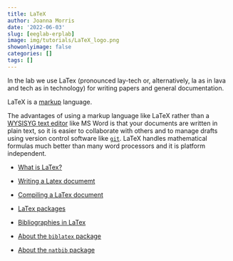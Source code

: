 ```yaml
---
title: LaTeX
author: Joanna Morris
date: '2022-06-03'
slug: [eeglab-erplab]
image: img/tutorials/LaTeX_logo.png
showonlyimage: false
categories: []
tags: []
---
```


In the lab we use LaTex (pronounced lay-tech or, alternatively, la as in lava and tech as in technology) for writing papers and general documentation. 

<!--more-->

LaTeX is a [markup](https://en.wikipedia.org/wiki/Markup_language) language.  

The advantages of using a markup language like LaTeX rather than a [WYSISYG text editor](https://en.wikipedia.org/wiki/WYSIWYG) like MS Word is that your documents are written in plain text, so it is easier to collaborate with others and to manage drafts using version control software like [`git`](https://www.morrislabpc.org/tutorials/git-tutorial/). LaTeX handles mathematical formulas much better than many word processors and it is platform independent.

- [What is LaTex?](https://guides.lib.wayne.edu/latex/home)

- [Writing a Latex documemt](https://guides.lib.wayne.edu/latex/write)

- [Compiling a LaTex document](https://guides.lib.wayne.edu/latex/write)

- [LaTex packages](https://guides.lib.wayne.edu/latex/packages)

- [Bibliographies in LaTex](https://www.andy-roberts.net/latex/bibliographies/)

- [About the `biblatex` package](https://www.overleaf.com/learn/latex/Articles/Getting_started_with_BibLaTeX)

- [About the `natbib` package](http://merkel.texture.rocks/Latex/natbib.php)
